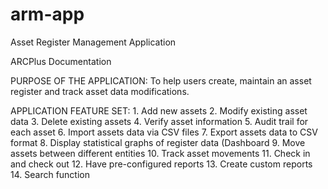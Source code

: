 # arm-app
Asset Register Management Application

ARCPlus Documentation

PURPOSE OF THE APPLICATION:
To help users create, maintain an asset register and track asset data modifications.

APPLICATION FEATURE SET:
    1. Add new assets
    2. Modify existing asset data
    3. Delete existing assets
    4. Verify asset information
    5. Audit trail for each asset
    6. Import assets data via CSV files
    7. Export assets data to CSV format
    8. Display statistical graphs of register data (Dashboard
    9. Move assets between different entities
    10. Track asset movements
    11. Check in and check out
    12. Have pre-configured reports
    13. Create custom reports
    14. Search function
    
